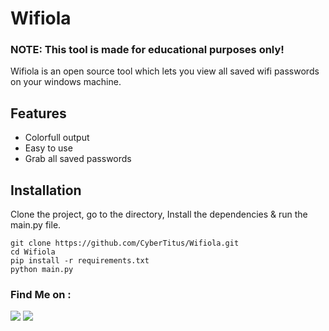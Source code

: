 # Wifiola

<h3>NOTE: This tool is made for educational purposes only!</h3>
Wifiola is an open source tool which lets you view all saved wifi passwords on your windows machine.

## Features
- Colorfull output
- Easy to use
- Grab all saved passwords

## Installation
Clone the project, go to the directory, Install the dependencies & run the main.py file.

```
git clone https://github.com/CyberTitus/Wifiola.git
cd Wifiola
pip install -r requirements.txt
python main.py
```

### Find Me on :
<p align="left">
  <a href="https://github.com/CyberTitus" target="_blank"><img src="https://img.shields.io/badge/Github-CyberTitus-green?style=for-the-badge&logo=github"></a>
  <a href="https://www.instagram.com/CyberTitus" target="_blank"><img src="https://img.shields.io/badge/IG-%40CyberTitus-red?style=for-the-badge&logo=instagram"></a></p> 
